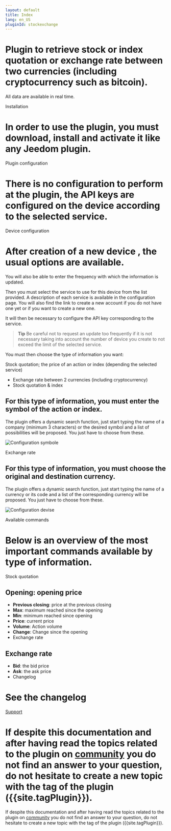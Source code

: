 ```yaml
---
layout: default
title: Index
lang: en_US
pluginId: stockexchange
---
```


# Plugin to retrieve stock or index quotation or exchange rate between two currencies (including cryptocurrency such as bitcoin).
All data are available in real time.

Installation

# In order to use the plugin, you must download, install and activate it like any Jeedom plugin.

Plugin configuration

# There is no configuration to perform at the plugin, the API keys are configured on the device according to the selected service.

Device configuration

# After creation of a new device , the usual options are available.
You will also be able to enter the frequency with which the information is updated.

Then you must select the service to use for this device from the list provided. A description of each service is available in the configuration page. You will also find the link to create a new account if you do not have one yet or if you want to create a new one.

It will then be necessary to configure the API key corresponding to the service.

> **Tip**
> Be careful not to request an update too frequently if it is not necessary taking into account the number of device you create to not exceed the limit of the selected service.

You must then choose the type of information you want:

Stock quotation; the price of an action or index (depending the selected service)

- Exchange rate between 2 currencies (including cryptocurrency)
- Stock quotation & index

## For this type of information, you must enter the symbol of the action or index.
The plugin offers a dynamic search function, just start typing the name of a company (minimum 3 characters) or the desired symbol and a list of possibilities will be proposed. You just have to choose from these.

![Configuration symbole](../images/config_symbol.png "Configuration symbole")

Exchange rate

## For this type of information, you must choose the original and destination currency.
The plugin offers a dynamic search function, just start typing the name of a currency or its code and a list of the corresponding currency will be proposed. You just have to choose from these.

![Configuration devise](../images/config_currency.png "Configuration devise")

Available commands

# Below is an overview of the most important commands available by type of information.

Stock quotation

## **Opening**: opening price

- **Previous closing**: price at the previous closing
- **Max**: maximum reached since the opening
- **Min**: minimum reached since opening
- **Price**: current price
- **Volume**: Action volume
- **Change**: Change since the opening
- Exchange rate

## **Exchange rate**

- **Bid**: the bid price
- **Ask**: the ask price
- Changelog

# See the changelog

[Support](./changelog)

# If despite this documentation and after having read the topics related to the plugin on [community]({{site.forum}}) you do not find an answer to your question, do not hesitate to create a new topic with the tag of the plugin ({{site.tagPlugin}}).

If despite this documentation and after having read the topics related to the plugin on [community]({{site.forum}}) you do not find an answer to your question, do not hesitate to create a new topic with the tag of the plugin ({{site.tagPlugin}}).
